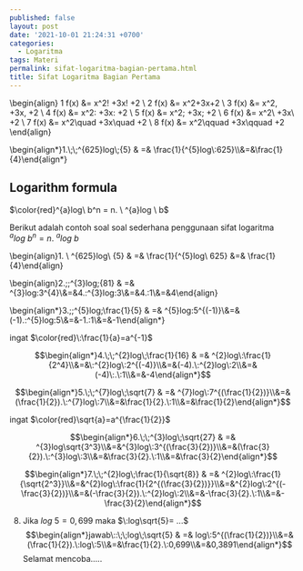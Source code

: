 ```yaml
---
published: false
layout: post
date: '2021-10-01 21:24:31 +0700'
categories:
  - Logaritma
tags: Materi
permalink: sifat-logaritma-bagian-pertama.html
title: Sifat Logaritma Bagian Pertama
---
```


\begin{align}
1 f(x) &= x^2\! +3x\! +2 \\
2 f(x) &= x^2+3x+2 \\
3 f(x) &= x^2\, +3x\, +2 \\
4 f(x) &= x^2\: +3x\: +2 \\
5 f(x) &= x^2\; +3x\; +2 \\
6 f(x) &= x^2\ +3x\ +2 \\
7 f(x) &= x^2\quad +3x\quad +2 \\
8 f(x) &= x^2\qquad +3x\qquad +2
\end{align}


\\begin{align\*}1.\\;\\;^{625}log\\;{5} & =& \\frac{1}{^{5}log\\:625}\\\\&=&\\frac{1}{4}\\end{align\*}

## Logarithm formula



$\color{red}^{a}log\ b^n = n. \ ^{a}log \ b$




Berikut adalah contoh soal soal sederhana penggunaan sifat logaritma $^{a}log\ b^ n = n. \ ^{a}log \ b$


\begin{align}1. \ ^{625}log\ {5} & =& \frac{1}{^{5}log\ 625}  &=& \frac{1}{4}\end{align}



\begin{align}2.\;\;^{3}log\;{81} & =& ^{3}log\:3^{4}\\&=&4.\:^{3}log\:3\\&=&4.\:1\\&=&4\end{align}

\begin{align*}3.\;\;^{5}log\;\frac{1}{5} & =& ^{5}log\:5^{(-1)}\\&=&(-1).\:^{5}log\:5\\&=&-1.\:1\\&=&-1\end{align*}



ingat $\color{red}\:\frac{1}{a}=a^{-1}$


$$\begin{align*}4.\;\;^{2}log\;\frac{1}{16} & =& ^{2}log\:\frac{1}{2^4}\\&=&\:^{2}log\:2^{(-4)}\\&=&(-4).\:^{2}log\:2\\&=&(-4)\:.\:1\\&=&-4\end{align*}$$

$$\begin{align*}5.\;\;^{7}log\;\sqrt{7} & =& ^{7}log\:7^{(\frac{1}{2})}\\&=&(\frac{1}{2}).\:^{7}log\:7\\&=&\frac{1}{2}.\:1\\&=&\frac{1}{2}\end{align*}$$

ingat
$\color{red}\sqrt{a}=a^{\frac{1}{2}}$

$$\begin{align*}6.\;\;^{3}log\;\sqrt{27} & =& ^{3}log\sqrt{3^3}\\&=&^{3}log\:3^{(\frac{3}{2})}\\&=&(\frac{3}{2}).\:^{3}log\:3\\&=&\frac{3}{2}.\:1\\&=&\frac{3}{2}\end{align*}$$

$$\begin{align*}7.\;\;^{2}log\;\frac{1}{\sqrt{8}} & =& ^{2}log\:\frac{1}{\sqrt{2^3}}\\&=&^{2}log\:\frac{1}{2^{(\frac{3}{2})}}\\&=&^{2}log\:2^{(-\frac{3}{2})}\\&=&(-\frac{3}{2}).\:^{2}log\:2\\&=&-\frac{3}{2}.\:1\\&=&-\frac{3}{2}\end{align*}$$

8. Jika $log\:5=0,699$ maka $\:log\sqrt{5}= ...$ 
$$\begin{align*}jawab\::\;\;log\;\sqrt{5} & =& log\:5^{(\frac{1}{2})}\\&=&(\frac{1}{2}).\:log\:5\\&=&\frac{1}{2}.\:0,699\\&=&0,3891\end{align*}$$
Selamat mencoba.....
